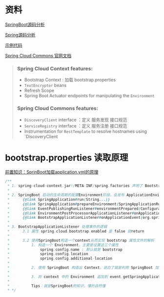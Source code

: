 # 资料

[SpringBoot源码分析](https://github.com/haitaoss/spring-boot/blob/source-v2.7.8/note/springboot-source-note.md)

[Spring源码分析](https://github.com/haitaoss/spring-framework)

[示例代码](../source-note-spring-cloud-commons)

[Spring Cloud Commons 官网文档](https://spring.io/projects/spring-cloud-commons)

> ### Spring Cloud Context features:
>
> - Bootstrap Context : 加载 bootstrap.properties
> - `TextEncryptor` beans
> - Refresh Scope 
> - Spring Boot Actuator endpoints for manipulating the `Environment`
>
> ### Spring Cloud Commons features:
>
> - `DiscoveryClient` interface ：定义 服务发现 接口规范
> - `ServiceRegistry` interface ：定义 服务注册 接口规范
> - Instrumentation for `RestTemplate` to resolve hostnames using `DiscoveryClient

# bootstrap.properties 读取原理

[前置知识：SprinBoot加载application.yml的原理](https://github.com/haitaoss/spring-boot/blob/source-v2.7.8/note/springboot-source-note.md#%E5%B1%9E%E6%80%A7%E6%96%87%E4%BB%B6%E7%9A%84%E5%8A%A0%E8%BD%BD%E9%A1%BA%E5%BA%8F)

```java
/**
 * 1. spring-cloud-context.jar!/META-INF/spring.factories 声明了 BootstrapApplicationListener
 *
 * 2. SpringBoot 启动的生命周期的配置Environment阶段，会发布 ApplicationEnvironmentPreparedEvent 事件，所以 BootstrapApplicationListener 会收到事件
 *      {@link SpringApplication#run(String...)}
 *      {@link SpringApplication#prepareEnvironment(SpringApplicationRunListeners, DefaultBootstrapContext, ApplicationArguments)}
 *      {@link EventPublishingRunListener#environmentPrepared(ConfigurableBootstrapContext, ConfigurableEnvironment)}
 *      {@link EnvironmentPostProcessorApplicationListener#onApplicationEvent(ApplicationEvent)}
 *      {@link BootstrapApplicationListener#onApplicationEvent(org.springframework.boot.context.event.ApplicationEnvironmentPreparedEvent)}
 *
 * 3. BootstrapApplicationListener 处理事件的逻辑
 *      3.1 属性 spring.cloud.bootstrap.enabled 是 false 就return
 *
 *      3.2 使用SpringBoot构造一个context从而实现 bootstrap 属性文件的解析
 *          1. 构造一个 Environment，主要是设置这三个属性
 *              spring.config.name : 默认就是 bootstrap
 *              spring.config.location
 *              spring.config.additional-location
 *
 *          2. 使用 SpringBoot 构造出 Context，说白了就是利用 SpringBoot 加载 application.yml 的逻辑来加载 bootstrap.yml
 *
 *          3. 将 context 中的 Environment 追加到 event.getSpringApplication() 中，从而实现 bootstrap.properties 文件的加载
 *
 *          Tips：就是SpringBoot的知识，懂的自然懂
 * */
```
